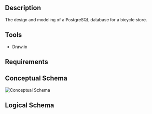 ## Description
The design and modeling of a PostgreSQL database for a bicycle store.

## Tools
- Draw.io

## Requirements

## Conceptual Schema
![Conceptual Schema](https://github.com/Lu15700/database_modeling_for_postgresql/assets/102251361/dc77b9fd-c6f2-4ac2-a618-a3258fd9297a)


## Logical Schema
